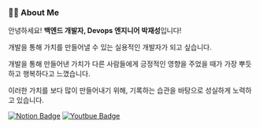 ### 👨‍💻 About Me
안녕하세요! **백엔드 개발자, Devops 엔지니어 박재성**입니다! 

개발을 통해 가치를 만들어낼 수 있는 실용적인 개발자가 되고 싶습니다. 

개발을 통해 만들어낸 가치가 다른 사람들에게 긍정적인 영향을 주었을 때가 가장 뿌듯하고 행복하다고 느꼈습니다. 

이러한 가치를 보다 많이 만들어내기 위해, 기록하는 습관을 바탕으로 성실하게 노력하고 있습니다.

<div>

  [![Notion Badge](https://img.shields.io/badge/-Portfolio-000000?logo=Notion)](https://jscode.notion.site/Jaeseong-Park-JSCODE-e0ff52eec5a74ef1ac6436c2c9943d68)
  [![Youtbue Badge](https://img.shields.io/badge/-youtube-red)](https://www.youtube.com/results?search_query=jscode)

</div>
